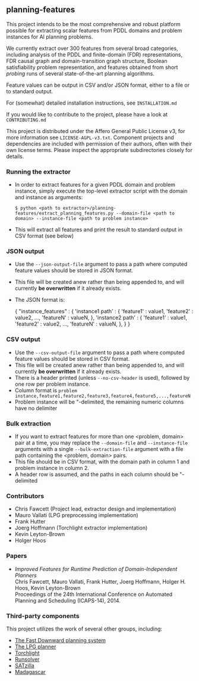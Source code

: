 ## planning-features

This project intends to be the most comprehensive and robust platform possible
for extracting scalar features from PDDL domains and problem instances for AI planning
problems.

We currently extract over 300 features from several broad categories, including
analysis of the PDDL and finite-domain \(FDR\) representations, FDR
causal graph and domain-transition graph structure, Boolean satisfiability problem representation,
and features obtained from short *probing* runs of several state-of-the-art planning algorithms.

Feature values can be output in CSV and/or JSON format, either to a file or to standard output.

For \(somewhat\) detailed installation instructions, see `INSTALLATION.md`

If you would like to contribute to the project, please have a look at `CONTRIBUTING.md`

This project is distributed under the Affero General Public License v3, for more information see `LICENSE-AGPL-v3.txt`.
Component projects and dependencies are included with permission of their authors, often with their own license terms.
Please inspect the appropriate subdirectories closely for details.

### Running the extractor

 * In order to extract features for a given PDDL domain and problem instance, simply execute the top-level extractor script
   with the domain and instance as arguments:

   `$ python <path to extractor>/planning-features/extract_planning_features.py --domain-file <path to domain> --instance-file <path to problem instance>`

 * This will extract all features and print the result to standard output in CSV format \(see below\)

### JSON output

 * Use the `--json-output-file` argument to pass a path where computed feature values should be stored in JSON format.
 * This file will be created anew rather than being appended to, and will currently **be overwritten** if it already exists.
 * The JSON format is:

    {
        "instance_features" : {
            'instance1 path' : {
                'feature1' : value1,
                'feature2' : value2,
                ...,
                'featureN' : valueN,
            },
            'instance2 path' : {
                'feature1' : value1,
                'feature2' : value2,
                ...,
                'featureN' : valueN,
            },
        }
    }

### CSV output

 * Use the `--csv-output-file` argument to pass a path where computed feature values should be stored in CSV format.
 * This file will be created anew rather than being appended to, and will currently **be overwritten** if it already exists.
 * There is a header printed \(unless `--no-csv-header` is used\), followed by one row per problem instance.
 * Column format is `problem instance,feature1,feature2,feature3,feature4,feature5,...,featureN`
 * Problem instance will be "-delimited, the remaining numeric columns have no delimiter

### Bulk extraction

 * If you want to extract features for more than one &lt;problem, domain&gt; pair at a time, you may replace the
   `--domain-file` and `--instance-file` arguments with a single `--bulk-extraction-file` argument with a file path containing
   the &lt;problem, domain&gt; pairs.
 * This file should be in CSV format, with the domain path in column 1 and problem instance in column 2.
 * A header row is assumed, and the paths in each column should be "-delimited

### Contributors

 * Chris Fawcett \(Project lead, extractor design and implementation\)
 * Mauro Vallati \(LPG preprocessing implementation\)
 * Frank Hutter
 * Joerg Hoffmann \(Torchlight extractor implementation\)
 * Kevin Leyton-Brown
 * Holger Hoos

### Papers

 * *Improved Features for Runtime Prediction of Domain-Independent Planners*  
   Chris Fawcett, Mauro Vallati, Frank Hutter, Joerg Hoffmann, Holger H. Hoos, Kevin Leyton-Brown  
   Proceedings of the 24th International Conference on Automated Planning and Scheduling \(ICAPS-14\), 2014.

### Third-party components

This project utilizes the work of several other groups, including:

 * [The Fast Downward planning system](http://www.fast-downward.org)
 * [The LPG planner](http://lpg.ing.unibs.it)
 * [Torchlight](https://fai.cs.uni-saarland.de/hoffmann/ff.html#torchlight)
 * [Runsolver](http://www.cril.univ-artois.fr/~roussel/runsolver)
 * [SATzilla](http://www.cs.ubc.ca/labs/beta/Projects/SATzilla/)
 * [Madagascar](http://users.ics.aalto.fi/rintanen/jussi/satplan.html)
